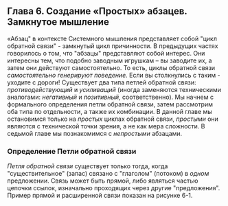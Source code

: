 ## Глава 6. Создание «Простых» абзацев. Замкнутое мышление
«Абзац" в контексте Системного мышления представляет собой "цикл обратной связи" - замкнутый цикл причинности. В предыдущих частях говорилось о том, что "абзацы" представляют собой интерес. Они интересны тем, что подобно заводным игрушкам – вы заводите их, а затем они действуют самостоятельно. То есть, циклы обратной связи *самостоятельно генерируют поведение.* Если вы столкнулись с таким - уходите с дороги!
Существует два типа петлей обратной связи: *противодействующий* и *усиливащий* (иногда заменяются техническими аналогами: *негативный* и *позитивный*, соответственно). Мы начнем с формального определения петли обратной связи, затем рассмотрим оба типа по отдельности, а также их комбинации. В данной главе мы остановимся только на *простых* циклах обратной связи, *простыми* они являются с технической точки зрения, а не как мера сложности. В седьмой главе мы познакомимся с *непростыми* абзацами.
### Определение Петли обратной связи
*Петля обратной связи* существует только тогда, когда "существительное" (запас) связано с "глаголом" (потоком) в *одном* предложении. Связь может быть прямой, либо являться частью цепочки ссылок, изначально проходящих через другие "предложения". Пример прямой и расширенной связи показан на рисунке 6-1.

